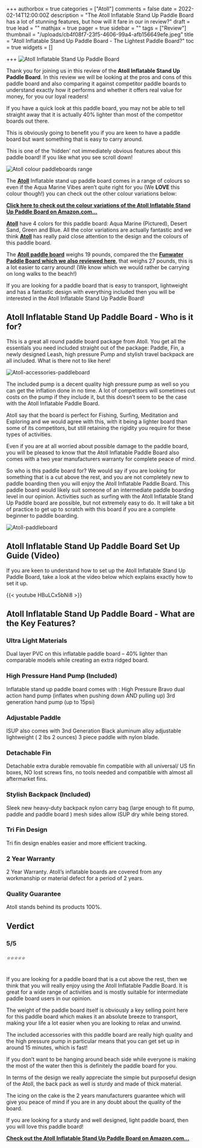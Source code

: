 +++
authorbox = true
categories = ["Atoll"]
comments = false
date = 2022-02-14T12:00:00Z
description = "The Atoll Inflatable Stand Up Paddle Board has a lot of stunning features, but how will it fare in our in review?"
draft = true
lead = ""
mathjax = true
pager = true
sidebar = ""
tags = ["Review"]
thumbnail = "/uploads/cb4f08f7-23f5-4606-99a4-afb156649efe.jpeg"
title = "Atoll Inflatable Stand Up Paddle Board - The Lightest Paddle Board?"
toc = true
widgets = []

+++
![Atoll Inflatable Stand Up Paddle Board](/uploads/6dde4d2c-3313-4cdf-b5d9-fff348f63b88.jpeg "Atoll Inflatable Stand Up Paddle Board")

Thank you for joining us in this review of the **Atoll Inflatable Stand Up Paddle Board**. In this review we will be looking at the pros and cons of this paddle board and also comparing it against competitor paddle boards to understand exactly how it performs and whether it offers real value for money, for you our loyal readers!

If you have a quick look at this paddle board, you may not be able to tell straight away that it is actually 40% lighter than most of the competitor boards out there.  

This is obviously going to benefit you if you are keen to have a paddle board but want something that is easy to carry around.

This is one of the ‘hidden’ not immediately obvious features about this paddle board!  If you like what you see scroll down!

![Atoll colour paddleboards range](/uploads/95bb8182-b508-4069-9439-fb4f26d06610.jpeg "Atoll colour paddleboards range")

The [**Atoll**](/categories/atoll/) Inflatable stand up paddle board comes in a range of colours so even if the Aqua Marine Vibes aren’t quite right for you (We **LOVE** this colour though!) you can check out the other colour variations below:

[**Click here to check out the colour variations of the Atoll Inflatable Stand Up Paddle Board on Amazon.com…**](https://www.amazon.com/Atoll-Inflatable-Backpack-Included-copmlete/dp/B088K518TF?pd_rd_i=B075RL8GZG&th=1&linkCode=ll1&tag=paddleboardmaster-20&linkId=8542f6337eadb2a5ac4e941807c082ee&language=en_US&ref_=as_li_ss_tl)

[**Atoll**](/categories/atoll/) have 4 colors for this paddle board: Aqua Marine (Pictured), Desert Sand, Green and Blue.  All the color variations are actually fantastic and we think [**Atoll**](/categories/atoll/) has really paid close attention to the design and the colours of this paddle board.

The [**Atoll paddle board**](/categories/atoll/) weighs 19 pounds, compared the the [**Funwater Paddle Board which we also reviewed here**](https://paddleboardmaster.com/post/funwater-stand-up-paddle-board/), that weighs 27 pounds, this is a lot easier to carry around!  (We know which we would rather be carrying on long walks to the beach!)

If you are looking for a paddle board that is easy to transport, lightweight and has a fantastic design with everything included then you will be interested in the Atoll Inflatable Stand Up Paddle Board!

## Atoll Inflatable Stand Up Paddle Board - Who is it for?

This is a great all round paddle board package from Atoll.  You get all the essentials you need included straight out of the package: Paddle, Fin, a newly designed Leash, high pressure Pump and stylish travel backpack are all included.  What is there not to like here!   

![Atoll-accessories-paddleboard](/uploads/229ae3cd-fbea-4c9e-9682-2fdf351fbe0b.jpeg "Atoll-accessories-paddleboard")

The included pump is a decent quality high pressure pump as well so you can get the inflation done in no time.  A lot of competitors will sometimes cut costs on the pump if they include it, but this doesn’t seem to be the case with the Atoll Inflatable Paddle Board.

Atoll say that the board is perfect for Fishing, Surfing, Meditation and Exploring and we would agree with this, with it being a lighter board than some of its competitors, but still retaining the rigidity you require for these types of activities.

Even if you are at all worried about possible damage to the paddle board, you will be pleased to know that the Atoll Inflatable Paddle Board also comes with a two year manufacturers warranty for complete peace of mind.

So who is this paddle board for? We would say if you are looking for something that is a cut above the rest, and you are not completely new to paddle boarding then you will enjoy the Atoll Inflatable Paddle Board.  This paddle board would likely suit someone of an intermediate paddle boarding level in our opinion.   Activities such as surfing with the Atoll Inflatable Stand Up Paddle board are possible, but not extremely easy to do.  It will take a bit of practice to get up to scratch with this board if you are a complete beginner to paddle boarding.

![Atoll-paddleboard](/uploads/2a4122f8-01cd-46ed-97dd-346308241694.jpeg "Atoll-paddleboard")

## Atoll Inflatable Stand Up Paddle Board Set Up Guide (Video)

If you are keen to understand how to set up the Atoll Inflatable Stand Up Paddle Board, take a look at the video  below which explains exactly how to set it up.

{{< youtube HBuLCx5bNi8 >}}

## Atoll Inflatable Stand Up Paddle Board - What are the Key Features?

### Ultra Light Materials

Dual layer PVC on this inflatable paddle board – 40% lighter than comparable models while creating an extra ridged board. 

### High Pressure Hand Pump (Included)

Inflatable stand up paddle board comes with : High Pressure Bravo dual action hand pump (inflates when pushing down AND pulling up) 3rd generation hand pump (up to 15psi)

### Adjustable Paddle

ISUP also comes with 3nd Generation Black aluminum alloy adjustable lightweight ( 2 lbs 2 ounces) 3 piece paddle with nylon blade. 

### Detachable Fin

Detachable extra durable removable fin compatible with all universal/ US fin boxes, NO lost screws fins, no tools needed and compatible with almost all aftermarket fins.

### Stylish Backpack (Included)

Sleek new heavy-duty backpack nylon carry bag (large enough to fit pump, paddle and paddle board ) mesh sides allow ISUP dry while being stored.

### Tri Fin Design

Tri fin design enables easier and more efficient tracking.

### 2 Year Warranty

2 Year Warranty.  Atoll’s inflatable boards are covered from any workmanship or material defect for a period of 2 years. 

### Quality Guarantee

Atoll stands behind its products 100%.

## Verdict

### 5/5

###### ⭐⭐⭐⭐⭐

If you are looking for a paddle board that is a cut above the rest, then we think that you will really enjoy using the Atoll Inflatable Paddle Board.  It is great for a wide range of activities and is mostly suitable for intermediate paddle board users in our opinion.

The weight of the paddle board itself is obviously a key selling point here for this paddle board which makes it an absolute breeze to transport, making your life a lot easier when you are looking to relax and unwind.

The included accessories with this paddle board are really high quality and the high pressure pump in particular means that you can get set up in around 15 minutes, which is fast! 

If you don’t want to be hanging around beach side while everyone is making the most of the water then this is definitely the paddle board for you.  

In terms of the design we really appreciate the simple but purposeful design of the Atoll, the back pack as well is sturdy and made of thick material.

The icing on the cake is the 2 years manufacturers guarantee which will give you peace of mind if you are in any doubt about the quality of the board.

If you are looking for a sturdy and well designed, light paddle board, then you will love this paddle board!

[**Check out the Atoll Inflatable Stand Up Paddle Board on Amazon.com…**](https://www.amazon.com/Atoll-Inflatable-Backpack-Included-copmlete/dp/B088K518TF?pd_rd_i=B075RL8GZG&th=1&linkCode=ll1&tag=paddleboardmaster-20&linkId=8542f6337eadb2a5ac4e941807c082ee&language=en_US&ref_=as_li_ss_tl)